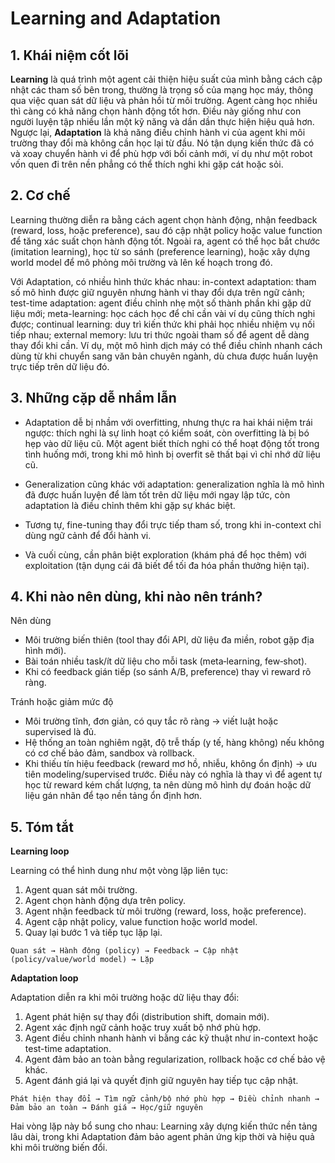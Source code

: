 # Learning and Adaptation

## 1. Khái niệm cốt lõi

**Learning** là quá trình một agent cải thiện hiệu suất của mình bằng cách cập nhật các tham số bên trong, thường là trọng số của mạng học máy, thông qua việc quan sát dữ liệu và phản hồi từ môi trường. Agent càng học nhiều thì càng có khả năng chọn hành động tốt hơn. Điều này giống như con người luyện tập nhiều lần một kỹ năng và dần dần thực hiện hiệu quả hơn. Ngược lại, **Adaptation** là khả năng điều chỉnh hành vi của agent khi môi trường thay đổi mà không cần học lại từ đầu. Nó tận dụng kiến thức đã có và xoay chuyển hành vi để phù hợp với bối cảnh mới, ví dụ như một robot vốn quen đi trên nền phẳng có thể thích nghi khi gặp cát hoặc sỏi.

## 2. Cơ chế

Learning thường diễn ra bằng cách agent chọn hành động, nhận feedback (reward, loss, hoặc preference), sau đó cập nhật policy hoặc value function để tăng xác suất chọn hành động tốt. Ngoài ra, agent có thể học bắt chước (imitation learning), học từ so sánh (preference learning), hoặc xây dựng world model để mô phỏng môi trường và lên kế hoạch trong đó.

Với Adaptation, có nhiều hình thức khác nhau: in-context adaptation: tham số mô hình được giữ nguyên nhưng hành vi thay đổi dựa trên ngữ cảnh; test-time adaptation: agent điều chỉnh nhẹ một số thành phần khi gặp dữ liệu mới; meta-learning: học cách học để chỉ cần vài ví dụ cũng thích nghi được; continual learning: duy trì kiến thức khi phải học nhiều nhiệm vụ nối tiếp nhau; external memory: lưu tri thức ngoài tham số để agent dễ dàng thay đổi khi cần. Ví dụ, một mô hình dịch máy có thể điều chỉnh nhanh cách dùng từ khi chuyển sang văn bản chuyên ngành, dù chưa được huấn luyện trực tiếp trên dữ liệu đó.

## 3. Những cặp dễ nhầm lẫn

- Adaptation dễ bị nhầm với overfitting, nhưng thực ra hai khái niệm trái ngược: thích nghi là sự linh hoạt có kiểm soát, còn overfitting là bị bó hẹp vào dữ liệu cũ. Một agent biết thích nghi có thể hoạt động tốt trong tình huống mới, trong khi mô hình bị overfit sẽ thất bại vì chỉ nhớ dữ liệu cũ.

- Generalization cũng khác với adaptation: generalization nghĩa là mô hình đã được huấn luyện để làm tốt trên dữ liệu mới ngay lập tức, còn adaptation là điều chỉnh thêm khi gặp sự khác biệt.

- Tương tự, fine-tuning thay đổi trực tiếp tham số, trong khi in-context chỉ dùng ngữ cảnh để đổi hành vi.

- Và cuối cùng, cần phân biệt exploration (khám phá để học thêm) với exploitation (tận dụng cái đã biết để tối đa hóa phần thưởng hiện tại).

## 4. Khi nào nên dùng, khi nào nên tránh?

Nên dùng
- Môi trường biến thiên (tool thay đổi API, dữ liệu đa miền, robot gặp địa hình mới).
- Bài toán nhiều task/ít dữ liệu cho mỗi task (meta‑learning, few‑shot).
- Khi có feedback gián tiếp (so sánh A/B, preference) thay vì reward rõ ràng.

Tránh hoặc giảm mức độ
- Môi trường tĩnh, đơn giản, có quy tắc rõ ràng → viết luật hoặc supervised là đủ.
- Hệ thống an toàn nghiêm ngặt, độ trễ thấp (y tế, hàng không) nếu không có cơ chế bảo đảm, sandbox và rollback.
- Khi thiếu tín hiệu feedback (reward mơ hồ, nhiễu, không ổn định) → ưu tiên modeling/supervised trước. Điều này có nghĩa là thay vì để agent tự học từ reward kém chất lượng, ta nên dùng mô hình dự đoán hoặc dữ liệu gán nhãn để tạo nền tảng ổn định hơn.

## 5. Tóm tắt

**Learning loop**

Learning có thể hình dung như một vòng lặp liên tục:  
1. Agent quan sát môi trường.  
2. Agent chọn hành động dựa trên policy.  
3. Agent nhận feedback từ môi trường (reward, loss, hoặc preference).  
4. Agent cập nhật policy, value function hoặc world model.  
5. Quay lại bước 1 và tiếp tục lặp lại.  

```
Quan sát → Hành động (policy) → Feedback → Cập nhật (policy/value/world model) → Lặp
```

**Adaptation loop**

Adaptation diễn ra khi môi trường hoặc dữ liệu thay đổi:  
1. Agent phát hiện sự thay đổi (distribution shift, domain mới).  
2. Agent xác định ngữ cảnh hoặc truy xuất bộ nhớ phù hợp.  
3. Agent điều chỉnh nhanh hành vi bằng các kỹ thuật như in-context hoặc test-time adaptation.  
4. Agent đảm bảo an toàn bằng regularization, rollback hoặc cơ chế bảo vệ khác.  
5. Agent đánh giá lại và quyết định giữ nguyên hay tiếp tục cập nhật.  

```
Phát hiện thay đổi → Tìm ngữ cảnh/bộ nhớ phù hợp → Điều chỉnh nhanh → Đảm bảo an toàn → Đánh giá → Học/giữ nguyên
```

Hai vòng lặp này bổ sung cho nhau: Learning xây dựng kiến thức nền tảng lâu dài, trong khi Adaptation đảm bảo agent phản ứng kịp thời và hiệu quả khi môi trường biến đổi.